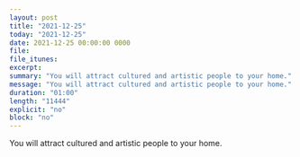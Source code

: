 ```yaml
---
layout: post
title: "2021-12-25"
today: "2021-12-25"
date: 2021-12-25 00:00:00 0000
file:
file_itunes:
excerpt:
summary: "You will attract cultured and artistic people to your home."
message: "You will attract cultured and artistic people to your home."
duration: "01:00"
length: "11444"
explicit: "no"
block: "no"
---
```

You will attract cultured and artistic people to your home.

